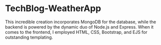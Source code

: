 # TechBlog-WeatherApp
This incredible creation incorporates MongoDB for the database, while the backend is powered by the dynamic duo of Node.js and Express. When it comes to the frontend, I employed HTML, CSS, Bootstrap, and EJS for outstanding templating.  
